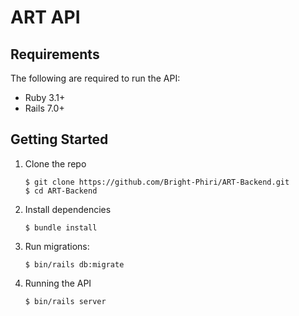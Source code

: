 ART API
===========================
## Requirements
The following are required to run the API:

- Ruby 3.1+
- Rails 7.0+

## Getting Started

1. Clone the repo

   ```
   $ git clone https://github.com/Bright-Phiri/ART-Backend.git
   $ cd ART-Backend
   ```

2. Install dependencies

   ```
   $ bundle install
   ```
3. Run migrations:

   ```
   $ bin/rails db:migrate
   ```
   
4. Running the API

   ```
   $ bin/rails server
   ```

